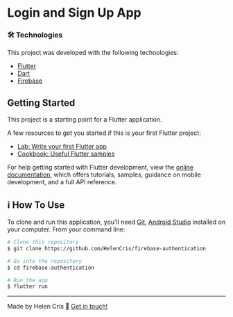 #  Login and Sign Up App


### 🛠 Technologies

This project was developed with the following technologies:

- [Flutter](https://flutter.dev/)
- [Dart](https://dart.dev/)
- [Firebase](https://firebase.google.com/)


## Getting Started

This project is a starting point for a Flutter application.

A few resources to get you started if this is your first Flutter project:

- [Lab: Write your first Flutter app](https://docs.flutter.dev/get-started/codelab)
- [Cookbook: Useful Flutter samples](https://docs.flutter.dev/cookbook)

For help getting started with Flutter development, view the
[online documentation](https://docs.flutter.dev/), which offers tutorials,
samples, guidance on mobile development, and a full API reference.

## :information_source: How To Use

To clone and run this application, you'll need [Git](https://git-scm.com), [Android Studio](https://developer.android.com/studio) installed on your computer. From your command line:

```bash
# Clone this repository
$ git clone https://github.com/HelenCris/firebase-authentication

# Go into the repository
$ cd firebase-authentication

# Run the app 
$ flutter run
```


---

Made by Helen Cris :wave: [Get in touch!](https://www.linkedin.com/in/helen-cris-fernandes/)
